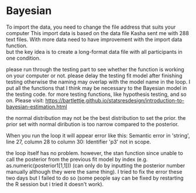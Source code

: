 # Bayesian
To import the data, you need to change the file address that suits your computer 
This import data is based on the data file Kasha sent me with 288 text files. With more data need to have improvement with the import data function.  
but the key idea is to create a long-format data file with all participants in one condition. 

please run through the testing part to see whether the function is working on your computer or not. 
please delay the testing fit model after finishing testing otherwise the naming may overlap with the model name in the loop. 
I put all the functions that I think may be necessary to the Bayesian model in the testing code. for more testing functions, like hypothesis testing, and so on. Please visit: https://bartlettje.github.io/statsresdesign/introduction-to-bayesian-estimation.html

the normal distribution may not be the best distribution to set the prior. the prior set with normal diribution is too narrow compared to the posterior. 

When you run the loop it will appear error like this: Semantic error in 'string', line 27, column 28 to column 30: Identifier 'p3' not in scope.

the loop itself has no problem. however, the stan function since unable to call the posterior from the previous fit model by index (e.g. as.numeric(posterior1[1,1])) (can only do by inputting the posterior number manually although they were the same thing).
I tried to fix the error these two days but I failed to do so (some people say can be fixed by restarting the R session but i tried it doesn't work). 
